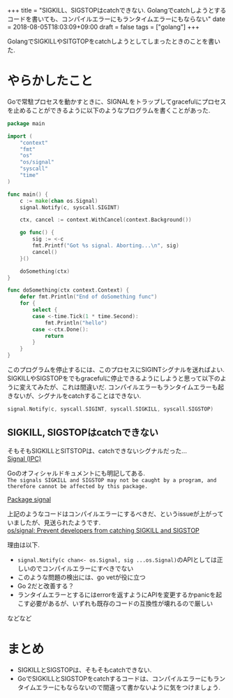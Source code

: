 +++
title = "SIGKILL、SIGSTOPはcatchできない. Golangでcatchしようとするコードを書いても、コンパイルエラーにもランタイムエラーにもならない"
date = 2018-08-05T18:03:09+09:00
draft  = false
tags = ["golang"]
+++

GolangでSIGKILLやSITGTOPをcatchしようとしてしまったときのことを書いた.

<!--more-->

# やらかしたこと　
Goで常駐プロセスを動かすときに、SIGNALをトラップしてgracefulにプロセスを止めることができるように以下のようなプログラムを書くことがあった.  

```go
package main

import (
	"context"
	"fmt"
	"os"
	"os/signal"
	"syscall"
	"time"
)

func main() {
	c := make(chan os.Signal)
	signal.Notify(c, syscall.SIGINT)

	ctx, cancel := context.WithCancel(context.Background())

	go func() {
		sig := <-c
		fmt.Printf("Got %s signal. Aborting...\n", sig)
		cancel()
	}()

	doSomething(ctx)
}

func doSomething(ctx context.Context) {
	defer fmt.Println("End of doSomething func")
	for {
		select {
		case <-time.Tick(1 * time.Second):
			fmt.Println("hello")
		case <-ctx.Done():
			return
		}
	}
}
```

このプログラムを停止するには、このプロセスにSIGINTシグナルを送ればよい.  
SIGKILLやSIGSTOPをでもgracefulに停止できるようにしようと思って以下のように変えてみたが、これは間違いだ.
コンパイルエラーもランタイムエラーも起きないが、シグナルをcatchすることはできない.

``` go
signal.Notify(c, syscall.SIGINT, syscall.SIGKILL, syscall.SIGSTOP)
```

## SIGKILL, SIGSTOPはcatchできない
そもそもSIGKILLとSITSTOPは、catchできないシグナルだった...   
[Signal (IPC)](https://en.wikipedia.org/wiki/Signal_(IPC)#SIGKILL)

Goのオフィシャルドキュメントにも明記してある.  
`The signals SIGKILL and SIGSTOP may not be caught by a program, and therefore cannot be affected by this package.`

[Package signal](https://golang.org/pkg/os/signal/)


上記のようなコードはコンパイルエラーにするべきだ、というissueが上がっていましたが、見送られたようです.  
[os/signal: Prevent developers from catching SIGKILL and SIGSTOP](https://github.com/golang/go/issues/9463)

理由は以下.

- `signal.Notify(c chan<- os.Signal, sig ...os.Signal)`のAPIとしては正しいのでコンパイルエラーにすべきでない
- このような問題の検出には、go vetが役に立つ
- Go 2だと改善する？
- ランタイムエラーとするにはerrorを返すようにAPIを変更するかpanicを起こす必要があるが、いずれも既存のコードの互換性が壊れるので厳しい

などなど

# まとめ

- SIGKILLとSIGSTOPは、そもそもcatchできない.
- GoでSIGKILLとSIGSTOPをcatchするコードは、コンパイルエラーにもランタイムエラーにもならないので間違って書かないように気をつけましょう.
